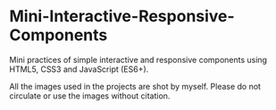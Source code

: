 # Mini-Interactive-Responsive-Components

Mini practices of simple interactive and responsive components using HTML5, CSS3 and JavaScript (ES6+).

All the images used in the projects are shot by myself. Please do not circulate or use the images without citation.
